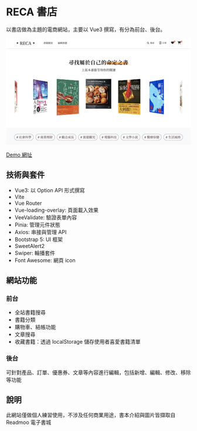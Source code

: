 # RECA 書店

以書店做為主題的電商網站，主要以 Vue3 撰寫，有分為前台、後台。

![alt 網頁首頁](reca_bookstore.png)

[Demo 網址](https://snershen.github.io/RECA-Bookstore/#/user/home)

## 技術與套件

- Vue3: 以 Option API 形式撰寫
- Vite
- Vue Router
- Vue-loading-overlay: 頁面載入效果
- VeeValidate: 驗證表單內容
- Pinia: 管理元件狀態
- Axios: 串接與管理 API
- Bootstrap 5: UI 框架
- SweetAlert2
- Swiper: 輪播套件
- Font Awesome: 網頁 icon

## 網站功能

### 前台

- 全站書籍搜尋
- 書籍分類
- 購物車、結帳功能
- 文章搜尋
- 收藏書籍：透過 localStorage 儲存使用者喜愛書籍清單

### 後台

可針對產品、訂單、優惠券、文章等內容進行編輯，包括新增、編輯、修改、移除等功能

## 說明

此網站僅做個人練習使用，不涉及任何商業用途，書本介紹與圖片皆擷取自 Readmoo 電子書城
